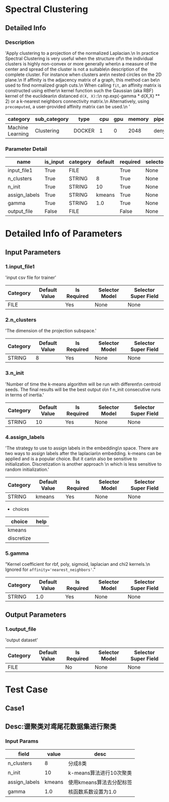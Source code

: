 # Spectral Clustering
## Detailed Info
### Description
'Apply clustering to a projection of the normalized Laplacian.\n            In practice Spectral Clustering is very useful when the structure of\n            the individual clusters is highly non-convex or more generally when\n            a measure of the center and spread of the cluster is not a suitable\n            description of the complete cluster. For instance when clusters are\n            nested circles on the 2D plane.\n            If affinity is the adjacency matrix of a graph, this method can be\n            used to find normalized graph cuts.\n            When calling ``fit``, an affinity matrix is constructed using either\n            kernel function such the Gaussian (aka RBF) kernel of the euclidean\n            distanced ``d(X, X)``::\n            np.exp(-gamma * d(X,X) ** 2)    or a k-nearest neighbors connectivity matrix.\n            Alternatively, using ``precomputed``, a user-provided affinity    matrix can be used.\n            '


| category | sub_category | type | cpu | gpu | memory | pipe_status |
| --- | --- | --- | --- | --- | --- | --- |
| Machine Learning | Clustering | DOCKER | 1 | 0 | 2048 | deny |


### Parameter Detail

| name | is_input | category | default | required | selector_model |
| --- | --- | --- | --- | --- | --- |
| input_file1 | True | FILE |  | True | None |
| n_clusters | True | STRING | 8 | True | None |
| n_init | True | STRING | 10 | True | None |
| assign_labels | True | STRING | kmeans | True | None |
| gamma | True | STRING | 1.0 | True | None |
| output_file | False | FILE |  | False | None |


# Detailed Info of Parameters
## Input Parameters
### 1.input_file1
'input csv file for trainer'


| Category | Default Value | Is Required | Selector Model | Selector Super Field |
| --- | --- | --- | --- | --- |
| FILE |  | Yes | None | None |


### 2.n_clusters
'The dimension of the projection subspace.'


| Category | Default Value | Is Required | Selector Model | Selector Super Field |
| --- | --- | --- | --- | --- |
| STRING | 8 | Yes | None | None |


### 3.n_init
'Number of time the k-means algorithm will be run with different\n            centroid seeds. The final results will be the best output o\n            f        n_init consecutive runs in terms of inertia.'


| Category | Default Value | Is Required | Selector Model | Selector Super Field |
| --- | --- | --- | --- | --- |
| STRING | 10 | Yes | None | None |


### 4.assign_labels
'The strategy to use to assign labels in the embedding\n            space. There are two ways to assign labels after the laplacian\n        embedding. k-means can be applied and is a popular choice. But it can\n        also be sensitive to initialization. Discretization is another approach \n        which is less sensitive to random initialization.'


| Category | Default Value | Is Required | Selector Model | Selector Super Field |
| --- | --- | --- | --- | --- |
| STRING | kmeans | Yes | None | None |


+ choices


| choice | help |
| --- | --- |
| kmeans |  |
| discretize |  |


### 5.gamma
"Kernel coefficient for rbf, poly, sigmoid, laplacian and chi2 kernels.\n            Ignored for ``affinity='nearest_neighbors'``."


| Category | Default Value | Is Required | Selector Model | Selector Super Field |
| --- | --- | --- | --- | --- |
| STRING | 1.0 | Yes | None | None |


## Output Parameters
### 1.output_file
'output dataset'


| Category | Default Value | Is Required | Selector Model | Selector Super Field |
| --- | --- | --- | --- | --- |
| FILE |  | No | None | None |



# Test Case
## Case1
## Desc:谱聚类对鸢尾花数据集进行聚类
### Input Params

| field | value | desc |
| --- | --- | --- |
| n_clusters | 8 | 分成8类 |
| n_init | 10 | k-means算法进行10次聚类 |
| assign_labels | kmeans | 使用kmeans算法去分配标签 |
| gamma | 1.0 | 核函数系数设置为1.0 |



